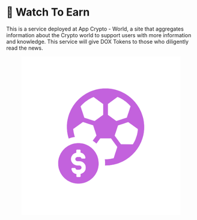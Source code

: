 # 🎦 Watch To Earn

This is a service deployed at App Crypto - World, a site that aggregates information about the Crypto world to support users with more information and knowledge. This service will give DOX Tokens to those who diligently read the news.

<figure><img src="../../.gitbook/assets/Sport-removebg-preview.png" alt=""><figcaption></figcaption></figure>

